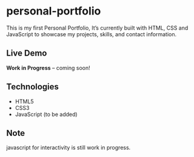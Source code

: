# personal-portfolio
This is my first Personal Portfolio, It’s currently built with HTML, CSS and JavaScript to showcase my projects, skills, and contact information.
## Live Demo
**Work in Progress** – coming soon!
## Technologies
- HTML5
- CSS3 
- JavaScript (to be added)
## Note
javascript for interactivity is still work in progress.
